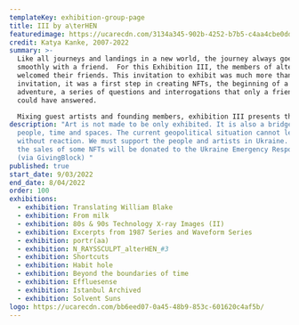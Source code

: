 ```yaml
---
templateKey: exhibition-group-page
title: III by a\terHEN
featuredimage: https://ucarecdn.com/3134a345-902b-4252-b7b5-c4aa4cbe0dd9/
credit: Katya Kanke, 2007-2022
summary: >-
  Like all journeys and landings in a new world, the journey always goes
  smoothly with a friend.  For this Exhibition III, the members of alterHEN
  welcomed their friends. This invitation to exhibit was much more than a simple
  invitation, it was a first step in creating NFTs, the beginning of a new
  adventure, a series of questions and interrogations that only a friend artist
  could have answered. 

  Mixing guest artists and founding members, exhibition III presents the first NFTs by Natalianne Boucher, Ian Raposo, Lyuba Sautina and Videophonic Workshop, among the latest pieces by Eli Joteva, a collaboration by Diane Drubay and David Pettersson, Inigo Bilbao, Katya Kanke, Laurent La Torpille, Luluxxx, Patrick Tresset and Wily Guys.
description: "Art is not made to be only exhibited. It is also a bridge between
  people, time and spaces. The current geopolitical situation cannot leave us
  without reaction. We must support the people and artists in Ukraine. 100% of
  the sales of some NFTs will be donated to the Ukraine Emergency Response Fund
  (via GivingBlock) "
published: true
start_date: 9/03/2022
end_date: 8/04/2022
order: 100
exhibitions:
  - exhibition: Translating William Blake
  - exhibition: From milk
  - exhibition: 80s & 90s Technology X-ray Images (II)
  - exhibition: Excerpts from 1987 Series and Waveform Series
  - exhibition: portr(aa)
  - exhibition: N_RAYSSCULPT_alterHEN_#3
  - exhibition: Shortcuts
  - exhibition: Habit hole
  - exhibition: Beyond the boundaries of time
  - exhibition: Effluesense
  - exhibition: Istanbul Archived
  - exhibition: Solvent Suns
logo: https://ucarecdn.com/bb6eed07-0a45-48b9-853c-601620c4af5b/
---
```

